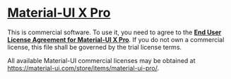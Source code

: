 # [Material-UI X Pro](https://material-ui.com/x-advanced/)

This is commercial software.
To use it, you need to agree to the [**End User License Agreement for Material-UI X Pro**](https://material-ui.com/x/license/).
If you do not own a commercial license, this file shall be governed by the trial license terms.

All available Material-UI commercial licenses may be obtained at https://material-ui.com/store/items/material-ui-pro/.
